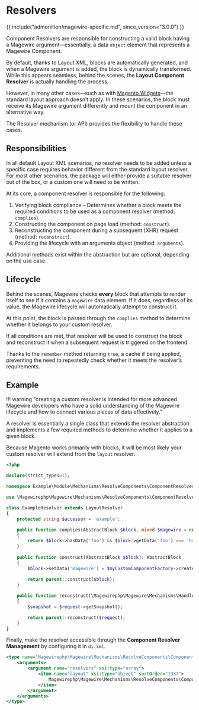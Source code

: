 # Resolvers

{{ include("admonition/magewire-specific.md", since_version="3.0.0") }}

Component Resolvers are responsible for constructing a valid block having a Magewire argument—essentially,
a data `object` element that represents a Magewire Component.

By default, thanks to Layout XML, blocks are automatically generated, and when a Magewire argument is added,
the block is dynamically transformed. While this appears seamless, behind the scenes, the **Layout Component Resolver**
is actually handling the process.

However, in many other cases—such as with [Magento Widgets](https://experienceleague.adobe.com/en/docs/commerce-admin/content-design/elements/widgets/widgets)—the standard layout approach doesn’t apply. In these scenarios, the block must receive its Magewire argument differently
and mount the component in an alternative way.

The Resolver mechanism (or API) provides the flexibility to handle these cases.

## Responsibilities

In all default Layout XML scenarios, no resolver needs to be added unless a specific case requires behavior different from the standard layout resolver. For most other scenarios, the package will either provide a suitable resolver out of the box, or a custom one will need to be written.

At its core, a component resolver is responsible for the following:

1. Verifying block compliance – Determines whether a block meets the required conditions to be used as a component resolver (method: `complies`).
2. Constructing the component on page load (method: `construct`). 
3. Reconstructing the component during a subsequent (XHR) request (method: `reconstruct`). 
4. Providing the lifecycle with an arguments object (method: `arguments`).

Additional methods exist within the abstraction but are optional, depending on the use case.

## Lifecycle

Behind the scenes, Magewire checks **every** block that attempts to render itself to see if it contains a `magewire` data element.
If it does, regardless of its value, the Magewire lifecycle will automatically attempt to construct it.

At this point, the block is passed through the `complies` method to determine whether it belongs to your custom resolver.

If all conditions are met, that resolver will be used to construct the block and reconstruct it when a subsequent request
is triggered on the frontend.

Thanks to the `remember` method returning `true`, a cache if being applied, preventing the need to repeatedly check
whether it meets the resolver’s requirements.

## Example

!!! warning "creating a custom resolver is intended for more advanced Magewire developers who have a solid understanding of the Magewire lifecycle and how to connect various pieces of data effectively."

A resolver is essentially a single class that extends the resolver abstraction and implements a few required methods to
determine whether it applies to a given block.

Because Magento works primarily with blocks, it will be most likely your custom resolver will extend from the `layout` resolver.

```php
<?php

declare(strict_types=1);

namespace Example\Module\Mechanisms\ResolveComponents\ComponentResolver;

use \Magewirephp\Magewire\Mechanisms\ResolveComponents\ComponentResolver\ComponentResolver\LayoutResolver

class ExampleResolver extends LayoutResolver
{
    protected string $accessor = 'example';

    public function complies(AbstractBlock $block, mixed $magewire = null): bool
    {
        return $block->hasData('foo') && $block->getData('foo') === 'bar';
    }
    
    public function construct(AbstractBlock $block): AbstractBlock
    {
        $block->setData('magewire') = $myCustomComponentFactory->create($block)
    
        return parent::construct($block);
    }

    public function reconstruct(\Magewirephp\Magewire\Mechanisms\HandleRequests\ComponentRequestContext $request): AbstractBlock
    {
        $snapshot = $request->getSnapshot();

        return parent::reconstruct($request);
    }
}
```

Finally, make the resolver accessible through the **Component Resolver Management** by configuring it in `di.xml`.

```xml
<type name="Magewirephp\Magewire\Mechanisms\ResolveComponents\ComponentResolverManagement">
    <arguments>
        <argument name="resolvers" xsi:type="array">
            <item name="layout" xsi:type="object" sortOrder="1337">
                Magewirephp\Magewire\Mechanisms\ResolveComponents\ComponentResolver\LayoutResolver
            </item>
        </argument>
    </arguments>
</type>
```
